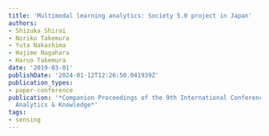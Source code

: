 ```yaml
---
title: 'Multimodal learning analytics: Society 5.0 project in Japan'
authors:
- Shizuka Shirai
- Noriko Takemura
- Yuta Nakashima
- Hajime Nagahara
- Haruo Takemura
date: '2019-03-01'
publishDate: '2024-01-12T12:26:50.041939Z'
publication_types:
- paper-conference
publication: '*Companion Proceedings of the 9th International Conference on Learning
  Analytics & Knowledge*'
tags:
- sensing
---
```

